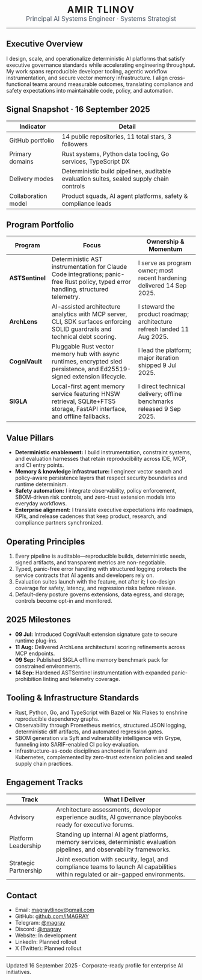 <!-- Corporate Profile Header -->
<p align="center">
  <strong style="font-size:1.5rem;letter-spacing:0.08em;">AMIR TLINOV</strong><br/>
  <span style="font-size:1.05rem;color:#4b5563;">Principal AI Systems Engineer · Systems Strategist</span>
</p>

---

## Executive Overview
I design, scale, and operationalize deterministic AI platforms that satisfy executive governance standards while accelerating engineering throughput. My work spans reproducible developer tooling, agentic workflow instrumentation, and secure vector memory infrastructure. I align cross-functional teams around measurable outcomes, translating compliance and safety expectations into maintainable code, policy, and automation.

## Signal Snapshot · 16 September 2025
| Indicator | Detail |
| --- | --- |
| GitHub portfolio | 14 public repositories, 11 total stars, 3 followers |
| Primary domains | Rust systems, Python data tooling, Go services, TypeScript DX |
| Delivery modes | Deterministic build pipelines, auditable evaluation suites, sealed supply chain controls |
| Collaboration model | Product squads, AI agent platforms, safety & compliance leads |

## Program Portfolio
| Program | Focus | Ownership & Momentum |
| --- | --- | --- |
| **ASTSentinel** | Deterministic AST instrumentation for Claude Code integrations; panic-free Rust policy, typed error handling, structured telemetry. | I serve as program owner; most recent hardening delivered 14 Sep 2025. |
| **ArchLens** | AI-assisted architecture analytics with MCP server, CLI, SDK surfaces enforcing SOLID guardrails and technical debt scoring. | I steward the product roadmap; architecture refresh landed 11 Aug 2025. |
| **CogniVault** | Pluggable Rust vector memory hub with async runtimes, encrypted sled persistence, and Ed25519-signed extension lifecycle. | I lead the platform; major iteration shipped 9 Jul 2025. |
| **SIGLA** | Local-first agent memory service featuring HNSW retrieval, SQLite+FTS5 storage, FastAPI interface, and offline fallbacks. | I direct technical delivery; offline benchmarks released 9 Sep 2025. |

## Value Pillars
- **Deterministic enablement:** I build instrumentation, constraint systems, and evaluation harnesses that retain reproducibility across IDE, MCP, and CI entry points.
- **Memory & knowledge infrastructure:** I engineer vector search and policy-aware persistence layers that respect security boundaries and runtime determinism.
- **Safety automation:** I integrate observability, policy enforcement, SBOM-driven risk controls, and zero-trust extension models into everyday workflows.
- **Enterprise alignment:** I translate executive expectations into roadmaps, KPIs, and release cadences that keep product, research, and compliance partners synchronized.

## Operating Principles
1. Every pipeline is auditable—reproducible builds, deterministic seeds, signed artifacts, and transparent metrics are non-negotiable.
2. Typed, panic-free error handling with structured logging protects the service contracts that AI agents and developers rely on.
3. Evaluation suites launch with the feature, not after it; I co-design coverage for safety, latency, and regression risks before release.
4. Default-deny posture governs extensions, data egress, and storage; controls become opt-in and monitored.

## 2025 Milestones
- **09 Jul:** Introduced CogniVault extension signature gate to secure runtime plug-ins.
- **11 Aug:** Delivered ArchLens architectural scoring refinements across MCP endpoints.
- **09 Sep:** Published SIGLA offline memory benchmark pack for constrained environments.
- **14 Sep:** Hardened ASTSentinel instrumentation with expanded panic-prohibition linting and telemetry coverage.

## Tooling & Infrastructure Standards
- Rust, Python, Go, and TypeScript with Bazel or Nix Flakes to enshrine reproducible dependency graphs.
- Observability through Prometheus metrics, structured JSON logging, deterministic diff artifacts, and automated regression gates.
- SBOM generation via Syft and vulnerability intelligence with Grype, funneling into SARIF-enabled CI policy evaluation.
- Infrastructure-as-code disciplines anchored in Terraform and Kubernetes, complemented by zero-trust extension policies and sealed supply chain practices.

## Engagement Tracks
| Track | What I Deliver |
| --- | --- |
| Advisory | Architecture assessments, developer experience audits, AI governance playbooks ready for executive forums. |
| Platform Leadership | Standing up internal AI agent platforms, memory services, deterministic evaluation pipelines, and observability frameworks. |
| Strategic Partnership | Joint execution with security, legal, and compliance teams to launch AI capabilities within regulated or air-gapped environments. |

## Contact
- Email: [magraytlinov@gmail.com](mailto:magraytlinov@gmail.com)
- GitHub: [github.com/iMAGRAY](https://github.com/iMAGRAY)
- Telegram: [@magray](https://t.me/magray)
- Discord: [@magray](https://discordapp.com/users/magray)
- Website: In development
- LinkedIn: Planned rollout
- X (Twitter): Planned rollout

---
Updated 16 September 2025 · Corporate-ready profile for enterprise AI initiatives.
